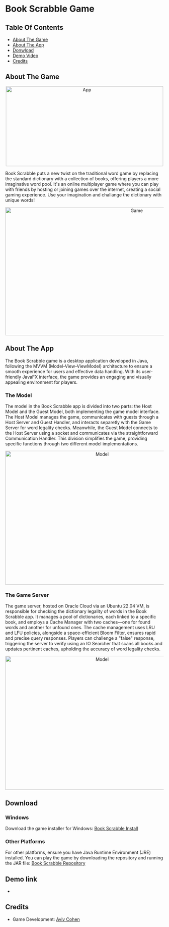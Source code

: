 # Book Scrabble Game

## Table Of Contents

- [About The Game](#about-the-game)
- [About The App](#about-the-app)
- [Donwload](#download)
- [Demo Video](#demo-video)
- [Credits](#credits)

## About The Game

<p align="center">
<img src="https://i.postimg.cc/DyvK6z7P/app-screen-shots.png" alt="App" width="500px" height="253px">
</p>

Book Scrabble puts a new twist on the traditional word game by replacing the standard dictionary with a collection of books, offering players a more imaginative word pool. It's an online multiplayer game where you can play with friends by hosting or joining games over the internet, creating a social gaming experience.
Use your imagination and challange the dictionary with unique words!

<p align="center">
  <img src="https://i.ibb.co/7rSqx9m/screen-shot-1.jpg" alt="Game" width="820px" height="406px">
</p>

## About The App

The Book Scrabble game is a desktop application developed in Java, following the MVVM (Model-View-ViewModel) architecture to ensure a smooth experience for users and effective data handling. With its user-friendly JavaFX interface, the game provides an engaging and visually appealing environment for players.

### The Model

The model in the Book Scrabble app is divided into two parts: the Host Model and the Guest Model, both implementing the game model interface. The Host Model manages the game, communicates with guests through a Host Server and Guest Handler, and interacts separetly with the Game Server for word legality checks. Meanwhile, the Guest Model connects to the Host Server using a socket and communicates via the straightforward Communication Handler. This division simplifies the game, providing specific functions through two different model implementations.

<p align="center">
  <img src="https://i.postimg.cc/TPMfXMzk/Book-Scrabble-presentation.png" alt="Model" width="600px" height="424px">
</p>


### The Game Server

The game server, hosted on Oracle Cloud via an Ubuntu 22.04 VM, is responsible for checking the dictionary legality of words in the Book Scrabble app. It manages a pool of dictionaries, each linked to a specific book, and employs a Cache Manager with two caches—one for found words and another for unfound ones. The cache management uses LRU and LFU policies, alongside a space-efficient Bloom Filter, ensures rapid and precise query responses. Players can challenge a "false" response, triggering the server to verify using an IO Searcher that scans all books and updates pertinent caches, upholding the accuracy of word legality checks.

<p align="center">
  <img src="https://i.postimg.cc/G25HG3gc/3.png" alt="Model" width="600px" height="424px">
</p>


## Download

### Windows

Download the game installer for Windows:
[Book Scrabble Install]()

### Other Platforms

For other platforms, ensure you have Java Runtime Environment (JRE) installed. You can play the game by downloading the repository and running the JAR file:
[Book Scrabble Repository]()

## Demo link

-

## Credits

- Game Development: [Aviv Cohen](https://github.com/cohenaviv2)
